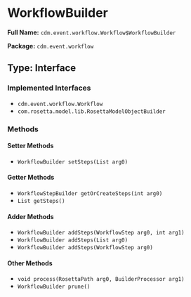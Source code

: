 # WorkflowBuilder

**Full Name:** `cdm.event.workflow.Workflow$WorkflowBuilder`

**Package:** `cdm.event.workflow`

## Type: Interface

### Implemented Interfaces

- `cdm.event.workflow.Workflow`
- `com.rosetta.model.lib.RosettaModelObjectBuilder`

### Methods

#### Setter Methods

- `WorkflowBuilder setSteps(List arg0)`

#### Getter Methods

- `WorkflowStepBuilder getOrCreateSteps(int arg0)`
- `List getSteps()`

#### Adder Methods

- `WorkflowBuilder addSteps(WorkflowStep arg0, int arg1)`
- `WorkflowBuilder addSteps(List arg0)`
- `WorkflowBuilder addSteps(WorkflowStep arg0)`

#### Other Methods

- `void process(RosettaPath arg0, BuilderProcessor arg1)`
- `WorkflowBuilder prune()`

